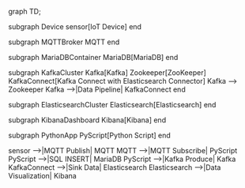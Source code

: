 graph TD;

  subgraph Device
    sensor[IoT Device]
  end

  subgraph MQTTBroker
    MQTT
  end

  subgraph MariaDBContainer
    MariaDB[MariaDB]
  end

  subgraph KafkaCluster
    Kafka[Kafka]
    Zookeeper[ZooKeeper]
    KafkaConnect[Kafka Connect with Elasticsearch Connector]
    Kafka --> Zookeeper
    Kafka -->|Data Pipeline| KafkaConnect
  end
  
  subgraph ElasticsearchCluster
    Elasticsearch[Elasticsearch]
  end
  
  subgraph KibanaDashboard
    Kibana[Kibana]
  end

  subgraph PythonApp
    PyScript[Python Script]
  end

  sensor -->|MQTT Publish| MQTT
  MQTT -->|MQTT Subscribe| PyScript
  PyScript -->|SQL INSERT| MariaDB
  PyScript -->|Kafka Produce| Kafka
  KafkaConnect -->|Sink Data| Elasticsearch
  Elasticsearch -->|Data Visualization| Kibana
